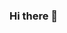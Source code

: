 ### Hi there 👋

<!--
**Pella0/Pella0** is a ✨ _special_ ✨ repository because its `README.md` (this file) appears on your GitHub profile.


🌍 I’m from Lyon (FRANCE)

🌱 I’m currently learning ReactJs, NodeJS, ExpressJS, Vanilla Js and more..

🤝 I’m looking for tips on how to become web developper

👨‍🦱 💻 All of my projects will be available soon

💬 Let's talk about web development, JavaScript, design, UI/UX and more...

📫 How to reach me pellattiero.julien@gmail.com

**Hard Skills :**
Hhtml5 | Css3  | Javascript | React | Nodejs | Express |Git
Scrum/agile

-->
